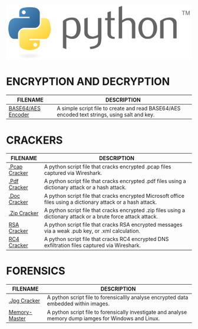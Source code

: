![Screenshot](pythonlogo.png) 


# ENCRYPTION AND DECRYPTION

| FILENAME                       | DESCRIPTION |
|--------------------------------|-------------|
| [BASE64/AES Encoder](https://github.com/BroadbentT/PCAP-CRACKER) | A simple script file to create and read BASE64/AES encoded text strings, using salt and key.   |


# CRACKERS

| FILENAME                       | DESCRIPTION |
|--------------------------------|-------------|
| [.Pcap Cracker](https://github.com/BroadbentT/PCAP-CRACKER) | A python script file that cracks encrypted .pcap files captured via Wireshark.|
| [.Pdf Cracker](https://github.com/BroadbentT/PDF-CRACKER) | A python script file that cracks encrypted .pdf files using a dictionary attack or a hash attack. |
| [.Doc Cracker](https://github.com/BroadbentT/OFFICE-CRACKER) |A python script file that cracks encrypted Microsoft office files using a dictionary attack or a hash attack.|
| [.Zip Cracker](https://github.com/BroadbentT/ZIP-CRACKER) |A python script file that cracks encrypted .zip files using a dictionary attack or a brute force attack attack.|
| [RSA Cracker       ](https://github.com/BroadbentT/RSA-CRACKER) |A python script file that cracks RSA encrypted messages via a weak .pub key, or .xml calculation.|
| [RC4 Cracker](https://github.com/BroadbentT/RS4-CRACKER) | A python script file that cracks RC4 encrypted DNS exfiltration files captured via Wireshark.|

# FORENSICS

| FILENAME                       | DESCRIPTION |
|--------------------------------|-------------|
| [.Jpg Cracker](https://github.com/BroadbentT/STEG-MASTER) |A python script file to forensicallly analyse encrypted data embedded within images. |
|[Memory-Master](https://github.com/BroadbentT/Memory-Manager) | A python script file to forensically investigate and analyse memory dump iamges for Windows and Linux. |

